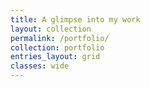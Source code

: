 ```yaml
---
title: A glimpse into my work
layout: collection
permalink: /portfolio/
collection: portfolio
entries_layout: grid
classes: wide
---
```

